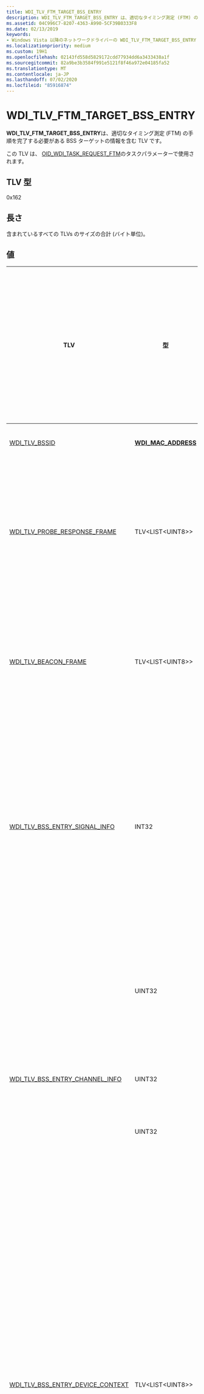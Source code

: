 ```yaml
---
title: WDI_TLV_FTM_TARGET_BSS_ENTRY
description: WDI_TLV_FTM_TARGET_BSS_ENTRY は、適切なタイミング測定 (FTM) の手順を完了する必要がある BSS ターゲットの情報を含む TLV です。
ms.assetid: 04C996C7-8207-4363-A990-5CF39B0333F8
ms.date: 02/13/2019
keywords:
- Windows Vista 以降のネットワークドライバーの WDI_TLV_FTM_TARGET_BSS_ENTRY
ms.localizationpriority: medium
ms.custom: 19H1
ms.openlocfilehash: 02143fd558d5829172cdd77934dd6a3433438a1f
ms.sourcegitcommit: 82a9be3b3584f991e5121f8f46a972e04185fa52
ms.translationtype: MT
ms.contentlocale: ja-JP
ms.lasthandoff: 07/02/2020
ms.locfileid: "85916874"
---
```

# <a name="wdi_tlv_ftm_target_bss_entry"></a>WDI_TLV_FTM_TARGET_BSS_ENTRY

**WDI_TLV_FTM_TARGET_BSS_ENTRY**は、適切なタイミング測定 (FTM) の手順を完了する必要がある BSS ターゲットの情報を含む TLV です。 

この TLV は、 [OID_WDI_TASK_REQUEST_FTM](oid-wdi-task-request-ftm.md)のタスクパラメーターで使用されます。

## <a name="tlv-type"></a>TLV 型

0x162

## <a name="length"></a>長さ

含まれているすべての TLVs のサイズの合計 (バイト単位)。

## <a name="values"></a>値

| TLV | 型 | 複数の TLV インスタンスを使用できます | 省略可能 | 説明 |
| --- | --- | --- | --- | --- |
| [WDI_TLV_BSSID](wdi-tlv-bssid.md) | [**WDI_MAC_ADDRESS**](https://docs.microsoft.com/windows-hardware/drivers/ddi/dot11wdi/ns-dot11wdi-_wdi_mac_address) |   |   | ターゲット BSS の BSSID。 |
| [WDI_TLV_PROBE_RESPONSE_FRAME](wdi-tlv-probe-response-frame.md) | TLV\<LIST\<UINT8>> |   | X | プローブ応答フレーム。 プローブ応答が受信されなかった場合、このフィールドは空になります。 |
| [WDI_TLV_BEACON_FRAME](wdi-tlv-beacon-frame.md) | TLV\<LIST\<UINT8>> |   | X | ビーコンフレーム。 ビーコンが受信されていない場合、このフィールドは空です。 |
| [WDI_TLV_BSS_ENTRY_SIGNAL_INFO](wdi-tlv-bss-entry-signal-info.md) | INT32 |   |   | ピアからのビーコンまたはプローブ応答の受信信号強度インジケーター (RSSI) の値。 これは、1.0 ミリワット (dBm) に参照されるデシベル単位です。 |
|  | UINT32 |   |   | 0 ~ 100 の範囲のリンク品質値。 値が100の場合は、最高のリンク品質が指定されます。 |
| [WDI_TLV_BSS_ENTRY_CHANNEL_INFO](wdi-tlv-bss-entry-channel-info.md) | UINT32 |   |   | ターゲット BSS の論理チャネル番号。 |
|   | UINT32 |   |   | ターゲット BSS のバンド ID。 |
| [WDI_TLV_BSS_ENTRY_DEVICE_CONTEXT](wdi-tlv-bss-entry-device-context.md) | TLV\<LIST\<UINT8>> |  |  | IHV コンポーネントが指定した、このピアに関するコンテキストデータ。 これは、IHV コンポーネントが管理する必要がある BSS ごとのエントリ状態を格納するために、米国ドルになる場合があります。 有効期間管理の問題を回避するには、IHV コンポーネントでこのフィールドのポインターを使用しないようにする必要があります。 |
| [WDI_TLV_REQUEST_LCI_REPORT](wdi-tlv-request-lci-report.md) | UINT8 |   |   | 指定できる値 <ul><li>0: LCI レポートは必要ありません。</li><li>1: LCI レポートを要求する必要があります。</li></ul> |

## <a name="requirements"></a>要件

**サポートされている最小クライアント**: windows 10、バージョン1903の**サポートされている最小サーバー**: windows server 2016**ヘッダー**: Wditypes
